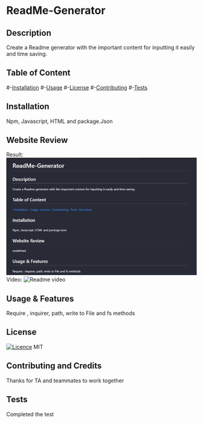 # ReadMe-Generator
  
  ## Description
  Create a Readme generator with the important content for inputting it easily and time saving.

  ## Table of Content

  #-[Installation](#installation)
  #-[Usage](#usage)
  #-[License](#license)
  #-[Contributing](#contributing)
  #-[Tests](#tests)
 

  ## Installation
  Npm, Javascript, HTML and package.Json

  ## Website Review
  Result:
![alt text](./images/image.png)
 Video:
![Readme video](https://github.com/vickyw0102/04-readme-generator-lesson/assets/42025846/bc6bbbc6-e217-47ff-bce4-143f34614c80)




  ## Usage & Features
  Require , inquirer, path, write to File and fs methods

  ## License 
  [![Licence](https://img.shields.io/github/license/Ileriayo/markdown-badges?style=for-the-badge)](./LICENSE)
  MIT

  ## Contributing and Credits
  Thanks for TA and teammates to work together

  ## Tests
  Completed the test




